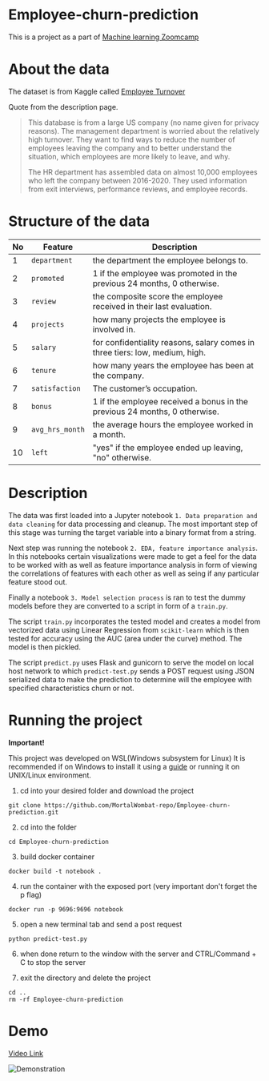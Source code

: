 # Employee-churn-prediction

This is a project as a part of [Machine learning Zoomcamp](https://github.com/DataTalksClub/machine-learning-zoomcamp)

# About the data

The dataset is from Kaggle called [Employee Turnover](https://www.kaggle.com/datasets/marikastewart/employee-turnover)

Quote from the description page.
> This database is from a large US company (no name given for privacy reasons). The management department is worried about the relatively high turnover. They want to find ways to 
> reduce the number of employees leaving the company and to better understand the situation, which employees are more likely to leave, and why.
> 
> The HR department has assembled data on almost 10,000 employees who left the company between 2016-2020. They used information from exit interviews, performance reviews, and
> employee records.

# Structure of the data

| **No** | **Feature**                | **Description**                                                                 |
|--------|----------------------------|---------------------------------------------------------------------------------|
| 1      | `department`               | the department the employee belongs to.                                        |
| 2      | `promoted`                 | 1 if the employee was promoted in the previous 24 months, 0 otherwise.         |
| 3      | `review`                   | the composite score the employee received in their last evaluation.            |
| 4      | `projects`                 | how many projects the employee is involved in.                                 |
| 5      | `salary`                   | for confidentiality reasons, salary comes in three tiers: low, medium, high.   |
| 6      | `tenure`                   | how many years the employee has been at the company.                           |
| 7      | `satisfaction`             | The customer’s occupation.                                                     |
| 8      | `bonus`                    | 1 if the employee received a bonus in the previous 24 months, 0 otherwise.     |
| 9      | `avg_hrs_month`            | the average hours the employee worked in a month.                              |
| 10     | `left`                     | "yes" if the employee ended up leaving, "no" otherwise.                        |

# Description

The data was first loaded into a Jupyter notebook `1. Data preparation and data cleaning` for data processing and cleanup. The most important step of this stage was turning the target variable into a binary format from a string.

Next step was running the notebook `2. EDA, feature importance analysis`. In this notebooks certain visualizations were made to get a feel for the data to be worked with as well as feature importance analysis in form of viewing the correlations of features with each other as well as seing if any particular feature stood out.

Finally a notebook `3. Model selection process` is ran to test the dummy models before they are converted to a script in form of a `train.py`.

The script `train.py` incorporates the tested model and creates a model from vectorized data using Linear Regression from `scikit-learn` which is then tested for accuracy using the AUC (area under the curve) method. The model is then pickled.

The script `predict.py` uses Flask and gunicorn to serve the model on local host network to which `predict-test.py` sends a POST request using JSON serialized data to make the prediction to determine will the employee with specified characteristics churn or not.

# Running the project

**Important!**

This project was developed on WSL(Windows subsystem for Linux)
It is recommended if on Windows to install it using a [guide](https://www.howtogeek.com/744328/how-to-install-the-windows-subsystem-for-linux-on-windows-11/) or running it on UNIX/Linux environment.

1. cd into your desired folder and download the project
```
git clone https://github.com/MortalWombat-repo/Employee-churn-prediction.git
```
2. cd into the folder
```
cd Employee-churn-prediction
```
3. build docker container
```
docker build -t notebook .
```
4. run the container with the exposed port (very important don't forget the p flag)
```
docker run -p 9696:9696 notebook
```
5. open a new terminal tab and send a post request
```
python predict-test.py
```
6. when done return to the window with the server and CTRL/Command + C to stop the server

7. exit the directory and delete the project
```
cd ..
rm -rf Employee-churn-prediction
```

# Demo

[Video Link](https://media0.giphy.com/media/v1.Y2lkPTc5MGI3NjExaHZ1aHEzYnhta2dlMzFzY3ludnE5d241NmJ2b3d4anJkZWNlbnI2biZlcD12MV9pbnRlcm5hbF9naWZfYnlfaWQmY3Q9Zw/qHRlTAVDFwiN516Xn2/giphy.gif)

![Demonstration](https://media0.giphy.com/media/v1.Y2lkPTc5MGI3NjExaHZ1aHEzYnhta2dlMzFzY3ludnE5d241NmJ2b3d4anJkZWNlbnI2biZlcD12MV9pbnRlcm5hbF9naWZfYnlfaWQmY3Q9Zw/qHRlTAVDFwiN516Xn2/giphy.gif)


